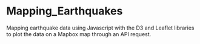 # Mapping_Earthquakes
Mapping earthquake data using Javascript with the D3 and Leaflet libraries to plot the data on a Mapbox map through an API request.
